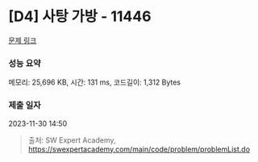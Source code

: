 # [D4] 사탕 가방 - 11446 

[문제 링크](https://swexpertacademy.com/main/code/problem/problemDetail.do?contestProbId=AXdHxTNqC2IDFAS5) 

### 성능 요약

메모리: 25,696 KB, 시간: 131 ms, 코드길이: 1,312 Bytes

### 제출 일자

2023-11-30 14:50



> 출처: SW Expert Academy, https://swexpertacademy.com/main/code/problem/problemList.do